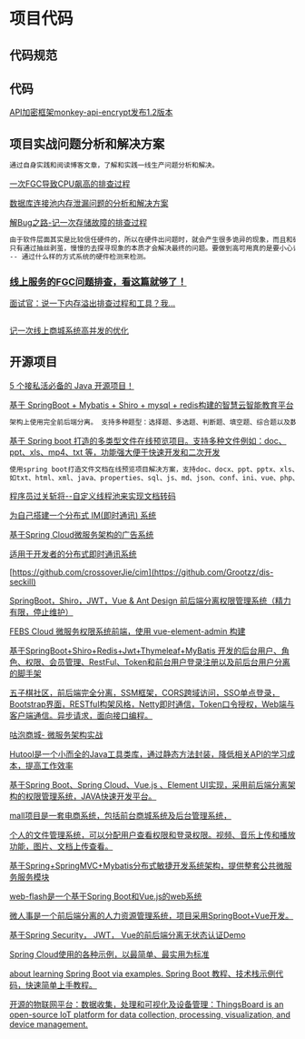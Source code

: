 # 项目代码
## 代码规范

## 代码
[API加密框架monkey-api-encrypt发布1.2版本](https://www.cnblogs.com/yinjihuan/p/12766796.html)

## 项目实战问题分析和解决方案
```markdown
通过自身实践和阅读博客文章，了解和实践一线生产问题分析和解决。
```
[一次FGC导致CPU飙高的排查过程](https://www.cnblogs.com/ismallboy/p/13023770.html)

[数据库连接池内存泄漏问题的分析和解决方案](https://www.cnblogs.com/jay-huaxiao/p/12823368.html)

[解Bug之路-记一次存储故障的排查过程](https://www.cnblogs.com/alchemystar/p/13099614.html)
```markdown
由于软件层面其实是比较信任硬件的，所以在硬件出问题时，就会产生很多诡异的现象，而且和硬件最终的原因在表面上完全产生不了关联。
只有通过抽丝剥茧，慢慢的去探寻现象的本质才会解决最终的问题。要做到高可用真的是要小心评估各种细节，才能让系统更加健壮！
-- 通过什么样的方式系统的硬件检测来检测。
```
### [线上服务的FGC问题排查，看这篇就够了！](https://www.cnblogs.com/luojunwu/p/13128045.html)

[面试官：说一下内存溢出排查过程和工具？我...](https://www.cnblogs.com/aobing/p/12656925.html)
```markdown

```
[记一次线上商城系统高并发的优化](https://www.cnblogs.com/wangjiming/p/13225544.html)

## 开源项目
[5 个接私活必备的 Java 开源项目！](https://mp.weixin.qq.com/s?__biz=MzAxOTcxNTIwNQ==&mid=2457921244&idx=4&sn=81032a4f4f314ee97353f2fa6d89603d&chksm=8cb68336bbc10a2099243d72313b398595b94b1c74387c5a2e471393d2805ad92b2d299249d9&mpshare=1&scene=23&srcid=0521kgXWQXerhHFJhs344pF7&sharer_sharetime=1590070855027&sharer_shareid=d812adcc01829f0f7f8fb06aea118511#rd)

[基于 SpringBoot + Mybatis + Shiro + mysql + redis构建的智慧云智能教育平台](https://gitee.com/zhuimengshaonian/wisdom-education?_from=gitee_search)
```markdown
架构上使用完全前后端分离。 支持多种题型：选择题、多选题、判断题、填空题、综合题以及数学公式。支持在线考试，教师在线批改试卷。
```

[基于 Spring boot 打造的多类型文件在线预览项目。支持多种文件例如：doc、ppt、xls、mp4、txt 等，功能强大便于快速开发和二次开发](https://github.com/kekingcn/kkFileView)
```markdown
使用spring boot打造文件文档在线预览项目解决方案，支持doc、docx、ppt、pptx、xls、xlsx、zip、rar、mp4，mp3以及众多类文本
如txt、html、xml、java、properties、sql、js、md、json、conf、ini、vue、php、py、bat、gitignore等文件在线预览
```
[程序员过关斩将--自定义线程池来实现文档转码](https://www.cnblogs.com/zhanlang/p/12178914.html)

[为自己搭建一个分布式 IM(即时通讯) 系统](https://www.cnblogs.com/crossoverJie/p/10206724.html)

[基于Spring Cloud微服务架构的广告系统](https://github.com/Wasabi1234/Ad)

[适用于开发者的分布式即时通讯系统 ](https://github.com/crossoverJie/cim)

[https://github.com/crossoverJie/cim](https://github.com/Grootzz/dis-seckill)

[SpringBoot，Shiro，JWT，Vue & Ant Design 前后端分离权限管理系统（精力有限，停止维护）](https://github.com/febsteam/FEBS-Vue)

[FEBS Cloud 微服务权限系统前端，使用 vue-element-admin 构建](https://github.com/febsteam/FEBS-Cloud-Web)

[基于SpringBoot+Shiro+Redis+Jwt+Thymeleaf+MyBatis 开发的后台用户、角色、权限、会员管理、RestFul、Token和前台用户登录注册以及前后台用户分离的脚手架](https://github.com/liu-peiyu/geek-framework)

[五子棋社区，前后端完全分离，SSM框架，CORS跨域访问，SSO单点登录，Bootstrap界面，RESTful构架风格，Netty即时通信，Token口令授权，Web端与客户端通信。异步请求，面向接口编程。](https://github.com/bzsome/gobang04)

[咕泡商城- 微服务架构实战](https://github.com/huozhiyu852/gpmail)

[Hutool是一个小而全的Java工具类库，通过静态方法封装，降低相关API的学习成本，提高工作效率](https://github.com/looly/hutool)

[基于Spring Boot、Spring Cloud、Vue.js 、Element UI实现，采用前后端分离架构的权限管理系统，JAVA快速开发平台。](https://gitee.com/liuge1988/kitty)

[mall项目是一套电商系统，包括前台商城系统及后台管理系统，](https://github.com/macrozheng/mall)

[个人的文件管理系统，可以分配用户查看权限和登录权限。视频、音乐上传和播放功能，图片、文档上传查看。](https://github.com/shanyouguixi/MyFileSys)

[基于Spring+SpringMVC+Mybatis分布式敏捷开发系统架构，提供整套公共微服务服务模块](https://github.com/shuzheng/zheng)

[web-flash是一个基于Spring Boot和Vue.js的web系统](https://github.com/enilu/web-flash)

[微人事是一个前后端分离的人力资源管理系统，项目采用SpringBoot+Vue开发。](https://github.com/lenve/vhr)

[基于Spring Security， JWT， Vue的前后端分离无状态认证Demo](https://github.com/PuZhiweizuishuai/SpringSecurity-JWT-Vue-Deom/blob/master/README-Zh-CN.md)

[Spring Cloud使用的各种示例，以最简单、最实用为标准](https://gitee.com/ityouknow/spring-cloud-examples)

[about learning Spring Boot via examples. Spring Boot 教程、技术栈示例代码，快速简单上手教程。](https://github.com/ityouknow/spring-boot-examples)

[开源的物联网平台：数据收集，处理和可视化及设备管理：ThingsBoard is an open-source IoT platform for data collection, processing, visualization, and device management.](https://github.com/thingsboard/thingsboard)
